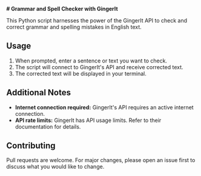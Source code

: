 **# Grammar and Spell Checker with GingerIt**

This Python script harnesses the power of the GingerIt API to check and correct grammar and spelling mistakes in English text.

## Usage

1. When prompted, enter a sentence or text you want to check.
2. The script will connect to GingerIt's API and receive corrected text.
3. The corrected text will be displayed in your terminal.

## Additional Notes

- **Internet connection required:** GingerIt's API requires an active internet connection.
- **API rate limits:** GingerIt has API usage limits. Refer to their documentation for details.

## Contributing

Pull requests are welcome. For major changes, please open an issue first to discuss what you would like to change.
